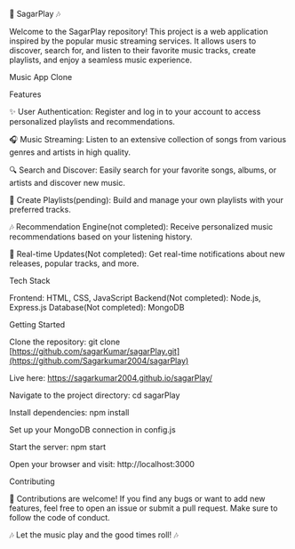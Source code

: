
🎵 SagarPlay 🎶

Welcome to the SagarPlay repository! This project is a web application inspired by the popular music streaming services. It allows users to discover, search for, and listen to their favorite music tracks, create playlists, and enjoy a seamless music experience.

Music App Clone

Features

✨ User Authentication: Register and log in to your account to access personalized playlists and recommendations.

🎧 Music Streaming: Listen to an extensive collection of songs from various genres and artists in high quality.

🔍 Search and Discover: Easily search for your favorite songs, albums, or artists and discover new music.

📜 Create Playlists(pending): Build and manage your own playlists with your preferred tracks.

🎶 Recommendation Engine(not completed): Receive personalized music recommendations based on your listening history.

📡 Real-time Updates(Not completed): Get real-time notifications about new releases, popular tracks, and more.

Tech Stack

Frontend: HTML, CSS, JavaScript
Backend(Not completed): Node.js, Express.js
Database(Not completed): MongoDB

Getting Started

Clone the repository: git clone [https://github.com/sagarKumar/sagarPlay.git](https://github.com/Sagarkumar2004/sagarPlay)

Live here: https://sagarkumar2004.github.io/sagarPlay/

Navigate to the project directory: cd sagarPlay

Install dependencies: npm install

Set up your MongoDB connection in config.js

Start the server: npm start

Open your browser and visit: http://localhost:3000

Contributing

💖 Contributions are welcome! If you find any bugs or want to add new features, feel free to open an issue or submit a pull request. Make sure to follow the code of conduct.


🎶 Let the music play and the good times roll! 🎶





